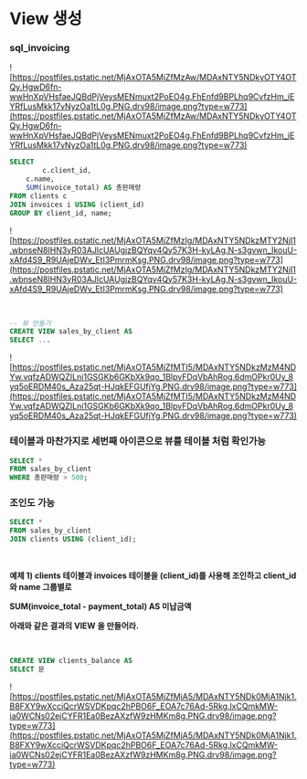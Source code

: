 # View 생성

### **sql_invoicing**

![https://postfiles.pstatic.net/MjAxOTA5MjZfMzAw/MDAxNTY5NDkyOTY4OTQy.HgwD6fn-wwHnXpVHsfaeJQBdPjVeysMENmuxt2PoEO4g.FhEnfd9BPLhq9CvfzHm_iEYRfLusMkk17vNyzOa1tL0g.PNG.drv98/image.png?type=w773](https://postfiles.pstatic.net/MjAxOTA5MjZfMzAw/MDAxNTY5NDkyOTY4OTQy.HgwD6fn-wwHnXpVHsfaeJQBdPjVeysMENmuxt2PoEO4g.FhEnfd9BPLhq9CvfzHm_iEYRfLusMkk17vNyzOa1tL0g.PNG.drv98/image.png?type=w773)

```sql
SELECT 
		c.client_id,
    c.name,
    SUM(invoice_total) AS 총판매량
FROM clients c
JOIN invoices i USING (client_id)
GROUP BY client_id, name;
```

![https://postfiles.pstatic.net/MjAxOTA5MjZfMzIg/MDAxNTY5NDkzMTY2NjI1.wbnseN8IHN3yR03AJlcUAUgjzBQYqv4Qy57K3H-kyLAg.N-s3gvwn_IkouU-xAfd4S9_R9UAjeDWv_EtI3PmrmKsg.PNG.drv98/image.png?type=w773](https://postfiles.pstatic.net/MjAxOTA5MjZfMzIg/MDAxNTY5NDkzMTY2NjI1.wbnseN8IHN3yR03AJlcUAUgjzBQYqv4Qy57K3H-kyLAg.N-s3gvwn_IkouU-xAfd4S9_R9UAjeDWv_EtI3PmrmKsg.PNG.drv98/image.png?type=w773)

<br>

```sql
-- 뷰 만들기
CREATE VIEW sales_by_client AS
SELECT ...
```

![https://postfiles.pstatic.net/MjAxOTA5MjZfMTI5/MDAxNTY5NDkzMzM4NDYw.vqfzADWQZILni1GSGKb6GKbXk9qo_1BlpvFDqVbAhRog.6dmOPkr0Uy_8yq5oERDM40s_Aza25qt-HJqkEFGUfjYg.PNG.drv98/image.png?type=w773](https://postfiles.pstatic.net/MjAxOTA5MjZfMTI5/MDAxNTY5NDkzMzM4NDYw.vqfzADWQZILni1GSGKb6GKbXk9qo_1BlpvFDqVbAhRog.6dmOPkr0Uy_8yq5oERDM40s_Aza25qt-HJqkEFGUfjYg.PNG.drv98/image.png?type=w773)

### **테이블과 마찬가지로 세번째 아이콘으로 뷰를 테이블 처럼 확인가능**

```sql
SELECT *
FROM sales_by_client
WHERE 총판매량 > 500;
```

### **조인도 가능**

```sql
SELECT *
FROM sales_by_client
JOIN clients USING (client_id);
```

<br>

**예제 1) clients 테이블과 invoices 테이블을 (client_id)를 사용해 조인하고 client_id와 name 그룹별로** 

**SUM(invoice_total - payment_total) AS 미납금액**

**아래와 같은 결과의 VIEW 을 만들어라.**

<br>

```sql
CREATE VIEW clients_balance AS
SELECT 문
```

![https://postfiles.pstatic.net/MjAxOTA5MjZfMjA5/MDAxNTY5NDk0MjA1Njk1.B8FXY9wXcciQcrWSVDKpqc2hPBO6F_EOA7c76Ad-5Rkg.lxCQmkMW-ia0WCNs02ejCYFR1Ea0BezAXzfW9zHMKm8g.PNG.drv98/image.png?type=w773](https://postfiles.pstatic.net/MjAxOTA5MjZfMjA5/MDAxNTY5NDk0MjA1Njk1.B8FXY9wXcciQcrWSVDKpqc2hPBO6F_EOA7c76Ad-5Rkg.lxCQmkMW-ia0WCNs02ejCYFR1Ea0BezAXzfW9zHMKm8g.PNG.drv98/image.png?type=w773)
